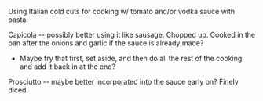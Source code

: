
Using Italian cold cuts for cooking w/ tomato and/or vodka sauce with pasta.  

Capicola -- possibly better using it like sausage. Chopped up. Cooked in the pan after the onions and garlic if the sauce is already made?  
- Maybe fry that first, set aside, and then do all the rest of the cooking and add it back in at the end?  
  
Prosciutto -- maybe better incorporated into the sauce early on? Finely diced.  
 